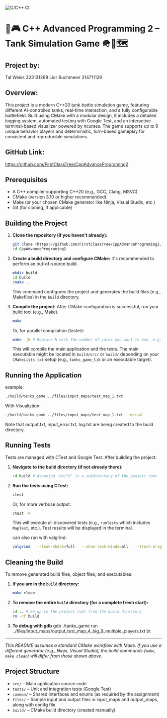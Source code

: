 ![C/C++ CI](https://github.com/FirstClassTree/CppAdvancePrograming2/actions/workflows/test.yml/badge.svg)


# 🧠🎮 C++ Advanced Programming 2 – Tank Simulation Game 🪖🚀🗺️


## Project by: 
Tal Weiss 323131268
Lior Buchmeier 314711128

## Overview:
This project is a modern C++20 tank battle simulation game, featuring different AI-controlled tanks, real-time interaction, and a fully configurable battlefield. Built using CMake with a modular design, it includes a detailed logging system, automated testing with Google Test, and an interactive terminal-based visualizer powered by ncurses. The game supports up to 9 unique behavior players and deterministic, turn-based gameplay for consistent and reproducible simulations.

## GitHub Link:
https://github.com/FirstClassTree/CppAdvancePrograming2

## Prerequisites

*   A C++ compiler supporting C++20 (e.g., GCC, Clang, MSVC)
*   CMake (version 3.10 or higher recommended)
*   Make (or your chosen CMake generator like Ninja, Visual Studio, etc.)
*   Git (for cloning, if applicable)

## Building the Project

1.  **Clone the repository (if you haven't already):**
    ```bash
    git clone <https://github.com/FirstClassTree/CppAdvancePrograming2.git>
    cd CppAdvancePrograming2
    ```

2.  **Create a build directory and configure CMake:**
    It's recommended to perform an out-of-source build.
    ```bash
    mkdir build
    cd build
    cmake ..
    ```
    This command configures the project and generates the build files (e.g., Makefiles) in the `build` directory.



3.  **Compile the project:**
    After CMake configuration is successful, run your build tool (e.g., Make).
    ```bash
    make 
    ```
    Or, for parallel compilation (faster):
    ```bash
    make -jN # Replace N with the number of cores you want to use, e.g., make -j4
    ```
    This will compile the main application and the tests. The main executable might be located in `build/src/` or `build/` depending on your `CMakeLists.txt` setup (e.g., `tanks_game_lib` or an executable target).

## Running the Application

example:
```bash
./build/tanks_game ../files/input_maps/test_map_1.txt 
```
With Visualiztion:
```bash
./build/tanks_game ../files/input_maps/test_map_1.txt --visual
```

Note that output.txt, input_error.txt, log.txt are being created to the build directory.


## Running Tests

Tests are managed with CTest and Google Test. After building the project:

1.  **Navigate to the build directory (if not already there):**
    ```bash
    cd build # Assuming 'build' is a subdirectory of the project root
    ```

2.  **Run the tests using CTest:**
    ```bash
    ctest
    ```
    Or, for more verbose output:
    ```bash
    ctest -V
    ```
    This will execute all discovered tests (e.g., `runTests` which includes `MapTest`, etc.). Test results will be displayed in the terminal.

    can also run with valgrind:
    ```bash
    valgrind   --leak-check=full   --show-leak-kinds=all   --track-origins=yes   --error-exitcode=1   ./tests/runTests
    ```


## Cleaning the Build

To remove generated build files, object files, and executables:

1.  **If you are in the `build` directory:**
    ```bash
    make clean
    ```

2.  **To remove the entire `build` directory (for a complete fresh start):**
    ```bash
    cd .. # Go up to the project root from the build directory
    rm -rf build
    ```
3. **To debug with gdb**
    gdb ./tanks_game
    run ../files/input_maps/output_test_map_4_big_9_multiple_players.txt
    bt
---
*This README assumes a standard CMake workflow with Make. If you use a different generator (e.g., Ninja, Visual Studio), the build commands (`make`, `make clean`) will differ from those shown above.*


## Project Structure

- `src/` – Main application source code
- `tests/` – Unit and integration tests (Google Test)
- `common/` – Shared interfaces and enums (as required by the assignment)
- `files/` – Sample input and output files in input_maps and output_maps, along with conifg file
- `build/` – CMake build directory (created manually)